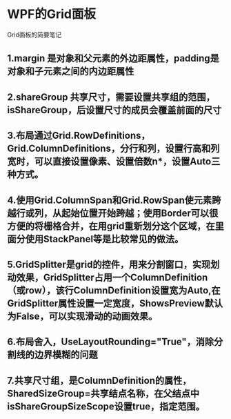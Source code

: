 # WPF的Grid面板
Grid面板的简要笔记
## 1.margin 是对象和父元素的外边距属性，padding是对象和子元素之间的内边距属性
## 2.shareGroup 共享尺寸，需要设置共享组的范围，isShareGroup，后设置尺寸的成员会覆盖前面的尺寸
## 3.布局通过Grid.RowDefinitions，Grid.ColumnDefinitions，分行和列，设置行高和列宽时，可以直接设置像素、设置倍数n*，设置Auto三种方式。
## 4.使用Grid.ColumnSpan和Grid.RowSpan使元素跨越行或列，从起始位置开始跨越；使用Border可以很方便的将栅格合并，在用grid重新划分这个区域，在里面分使用StackPanel等是比较常见的做法。
## 5.GridSplitter是grid的控件，用来分割窗口，实现划动效果，GridSplitter占用一个ColumnDefinition（或row），该行ColumnDefinition设置宽为Auto,在GridSplitter属性设置一定宽度，ShowsPreview默认为False，可以实现滑动的动画效果。
## 6.布局舍入，UseLayoutRounding="True"，消除分割线的边界模糊的问题
## 7.共享尺寸组，是ColumnDefinition的属性，SharedSizeGroup=共享结点名称，在父结点中isShareGroupSizeScope设置true，指定范围。


